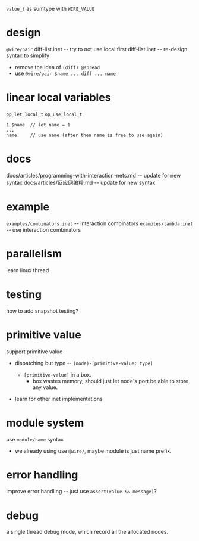 `value_t` as sumtype with `WIRE_VALUE`


# design

`@wire/pair`
diff-list.inet -- try to not use local first
diff-list.inet -- re-design syntax to simplify

- remove the idea of `(diff) @spread`
- use `@wire/pair $name ... diff ... name`

# linear local variables

`op_let_local_t`
`op_use_local_t`

```
1 $name  // let name = 1
...
name     // use name (after then name is free to use again)
```

# docs

docs/articles/programming-with-interaction-nets.md -- update for new syntax
docs/articles/反应网编程.md -- update for new syntax

# example

`examples/combinators.inet` -- interaction combinators
`examples/lambda.inet` -- use interaction combinators

# parallelism

learn linux thread

# testing

how to add snapshot testing?

# primitive value

support primitive value

- dispatching but type -- `(node)-[primitive-value: type]`
  - `[primitive-value]` in a box.
    - box wastes memory, should just let node's port be able to store any value.

- learn for other inet implementations

# module system

use `module/name` syntax

- we already using use `@wire/`,
  maybe module is just name prefix.

# error handling

improve error handling -- just use `assert(value && message)`?

# debug

a single thread debug mode, which record all the allocated nodes.
